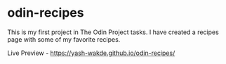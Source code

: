 # odin-recipes
This is my first project in The Odin Project tasks.
I have created a recipes page with some of my favorite recipes.

Live Preview - https://yash-wakde.github.io/odin-recipes/
